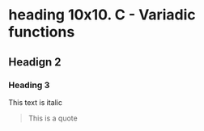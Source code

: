 <!-- Headings -->
# heading  10x10. C - Variadic functions
## Headign 2
### Heading 3

<!-- Italics -->
This text is italic

<!-- Blockquote -->
> This is a quote